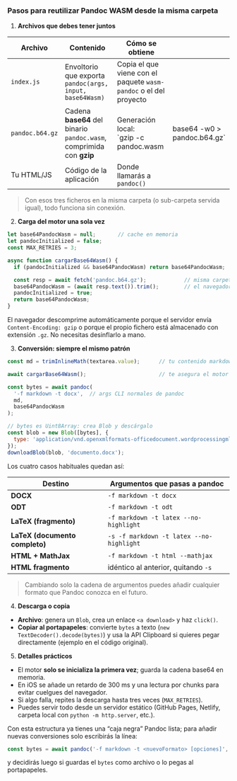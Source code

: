 ### Pasos para reutilizar Pandoc WASM desde la misma carpeta

1. **Archivos que debes tener juntos**

| Archivo         | Contenido                                                            | Cómo se obtiene                                                   |                              |
| --------------- | -------------------------------------------------------------------- | ----------------------------------------------------------------- | ---------------------------- |
| `index.js`      | Envoltorio que exporta `pandoc(args, input, base64Wasm)`             | Copia el que viene con el paquete `wasm-pandoc` o el del proyecto |                              |
| `pandoc.b64.gz` | Cadena **base64** del binario `pandoc.wasm`, comprimida con **gzip** | Generación local:<br>\`gzip -c pandoc.wasm                        | base64 -w0 > pandoc.b64.gz\` |
| Tu HTML/JS      | Código de la aplicación                                              | Donde llamarás a `pandoc()`                                       |                              |

> Con esos tres ficheros en la misma carpeta (o sub-carpeta servida igual), todo funciona sin conexión.

2. **Carga del motor una sola vez**

```js
let base64PandocWasm = null;       // cache en memoria
let pandocInitialized = false;
const MAX_RETRIES = 3;

async function cargarBase64Wasm() {
  if (pandocInitialized && base64PandocWasm) return base64PandocWasm;

  const resp = await fetch('pandoc.b64.gz');            // misma carpeta
  base64PandocWasm = (await resp.text()).trim();        // el navegador ya descomprime
  pandocInitialized = true;
  return base64PandocWasm;
}
```

El navegador descomprime automáticamente porque el servidor envía `Content-Encoding: gzip` o porque el propio fichero está almacenado con extensión `.gz`. No necesitas desinflarlo a mano.&#x20;

3. **Conversión: siempre el mismo patrón**

```js
const md = trimInlineMath(textarea.value);      // tu contenido markdown

await cargarBase64Wasm();                       // te asegura el motor en RAM

const bytes = await pandoc(
  '-f markdown -t docx',  // args CLI normales de pandoc
  md,
  base64PandocWasm
);

// bytes es Uint8Array: crea Blob y descárgalo
const blob = new Blob([bytes], {
  type: 'application/vnd.openxmlformats-officedocument.wordprocessingml.document'
});
downloadBlob(blob, 'documento.docx');
```

Los cuatro casos habituales quedan así:

| Destino                        | Argumentos que pasas a **pandoc**        |
| ------------------------------ | ---------------------------------------- |
| **DOCX**                       | `-f markdown -t docx`                    |
| **ODT**                        | `-f markdown -t odt`                     |
| **LaTeX (fragmento)**          | `-f markdown -t latex --no-highlight`    |
| **LaTeX (documento completo)** | `-s -f markdown -t latex --no-highlight` |
| **HTML + MathJax**             | `-f markdown -t html --mathjax`          |
| **HTML fragmento**             | idéntico al anterior, quitando `-s`      |

> Cambiando solo la cadena de argumentos puedes añadir cualquier formato que Pandoc conozca en el futuro.

4. **Descarga o copia**

* **Archivo**: genera un `Blob`, crea un enlace `<a download>` y haz `click()`.
* **Copiar al portapapeles**: convierte `bytes` a texto (`new TextDecoder().decode(bytes)`) y usa la API Clipboard si quieres pegar directamente (ejemplo en el código original).&#x20;

5. **Detalles prácticos**

* El motor **solo se inicializa la primera vez**; guarda la cadena base64 en memoria.
* En iOS se añade un retardo de 300 ms y una lectura por chunks para evitar cuelgues del navegador.&#x20;
* Si algo falla, repites la descarga hasta tres veces (`MAX_RETRIES`).
* Puedes servir todo desde un servidor estático (GitHub Pages, Netlify, carpeta local con `python -m http.server`, etc.).

Con esta estructura ya tienes una “caja negra” Pandoc lista; para añadir nuevas conversiones solo escribirás la línea:

```js
const bytes = await pandoc('-f markdown -t <nuevoFormato> [opciones]', texto, base64PandocWasm);
```

y decidirás luego si guardas el `bytes` como archivo o lo pegas al portapapeles.

